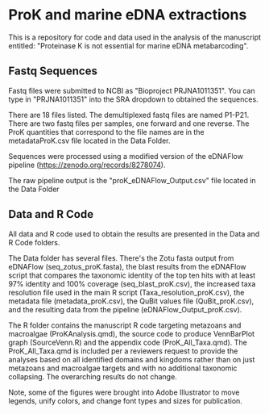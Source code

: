 # ProK and marine eDNA extractions

This is a repository for code and data used in the analysis of the manuscript entitled: "Proteinase K is not essential for marine eDNA metabarcoding".

## Fastq Sequences
Fastq files were submitted to NCBI as "Bioproject PRJNA1011351". You can type in "PRJNA1011351" into the SRA dropdown to obtained the sequences. 

There are 18 files listed. The demultiplexed fastq files are named P1-P21. There are two fastq files per samples, one forward and one reverse. 
The ProK quantities that correspond to the file names are in the metadataProK.csv file located in the Data Folder.

Sequences were processed using a modified version of the eDNAFlow pipeline (https://zenodo.org/records/8278074).

The raw pipeline output is the "proK_eDNAFlow_Output.csv" file located in the Data Folder

## Data and R Code

All data and R code used to obtain the results are presented in the Data and R Code folders.

The Data folder has several files. There's the Zotu fasta output from eDNAFlow (seq_zotus_proK.fasta), the blast results from the eDNAFlow script that compares the taxonomic identity of the top ten hits with at least 97% identity and 100% coverage (seq_blast_proK.csv), the increased taxa resolution file used in the main R script (Taxa_resolution_proK.csv), the metadata file (metadata_proK.csv), the QuBit values file (QuBit_proK.csv), and the resulting data from the pipeline (eDNAFlow_Output_proK.csv).

The R folder contains the manuscript R code targeting metazoans and macroalgae (ProKAnalysis.qmd), the source code to produce VennBarPlot graph (SourceVenn.R) and the appendix code (ProK_All_Taxa.qmd). The ProK_All_Taxa.qmd is included per a reviewers request to provide the analyses based on all identified domains and kingdoms rather than on just metazoans and macroalgae targets and with no additional taxonomic collapsing. The overarching results do not change.

Note, some of the figures were brought into Adobe Illustrator to move legends, unify colors, and change font types and sizes for publication.
